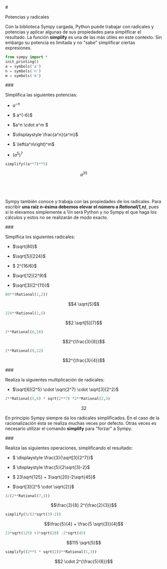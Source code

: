 #<div class="alert alert-success">Potencias y radicales</div>

Con la biblioteca Sympy cargada, Python puede trabajar con radicales y potencias y aplicar algunas de sus propiedades para simplificar el resultado. La función **simplify** es una de las más útiles en este contexto. Sin embargo su potencia es limitada y no "sabe" simplificar ciertas expresiones.


```python
from sympy import *
init_printing()
a = symbols('a')
n = symbols('n')
m = symbols('m')
```

###<div class="alert alert-warning">Simplifica las siguientes potencias:</div>


* $a^{-n}$


* $ a^{-6}$


* $a^n \cdot a^m $


* $\displaystyle \frac{a^n}{a^m}$


* $ \left(a^n\right)^m$


* $\left( a^5\right)^7$


```python
simplify((a**7)**5)
```




$$a^{35}$$




```python

```


```python

```


```python

```


```python

```

Sympy también conoce y trabaja con las propiedades de los radicales. Para escribir **una raíz $n$-ésima debemos elevar el número a _Rational(1,n)_**, pues si lo elevamos simplemente a $1/n$ será Python y no Sympy el que haga los cálculos y estos no se realizarán  de modo exacto.


###<div class="alert alert-warning">Simplfica los siguientes radicales:</div>


* $\sqrt{80}$


* $\sqrt[5]{224}$


* $ 2^{16/6}$


* $\sqrt[12]{2^9}$


* $\sqrt[3]{2^{11}}$


```python
80**(Rational(1,2))
```




$$4 \sqrt{5}$$




```python
224**Rational(1,5)
```




$$2 \sqrt[5]{7}$$




```python
2**Rational(6,16)
```




$$2^{\frac{3}{8}}$$




```python
2**Rational(9,12)
```




$$2^{\frac{3}{4}}$$



###<div class="alert alert-warning">Realiza la siguientes multiplicación de radicales:</div>


* $\sqrt[6]{2^5} \cdot \sqrt{2^7} \cdot \sqrt[3]{2^2}$


```python
2**Rational(5,6) * sqrt(2**7) *2**Rational(2,3)
```




$$32$$



En principio Sympy siempre da los radicales simplificados. En el caso de la racionalización ésta se realiza muchas veces por defecto. Otras veces es necesario utilizar el comando **simplify** para "forzar" a Sympy.

###<div class="alert alert-warning">Realiza las siguientes operaciones, simplificando el resultado:</div>


* $ \displaystyle \frac{3}{\sqrt[3]{2^7}}$


* $ \displaystyle \frac{5}{2\sqrt{3}-2}$


* $ 23\sqrt{125} + 3\sqrt{20}-2\sqrt{45}$


* $\sqrt[3]{2^5 \cdot \sqrt{2}}$


```python
3/(2**Rational(7,3))
```




$$\frac{3}{8} 2^{\frac{2}{3}}$$




```python
simplify(5/(2*sqrt(3)-2))
```




$$\frac{5}{4} + \frac{5 \sqrt{3}}{4}$$




```python
23*sqrt(125) +3*sqrt(20) -2*sqrt(45)
```




$$115 \sqrt{5}$$




```python
simplify((2**5 * sqrt(2))**Rational(1,3))
```




$$2 \cdot 2^{\frac{5}{6}}$$




```python

```
